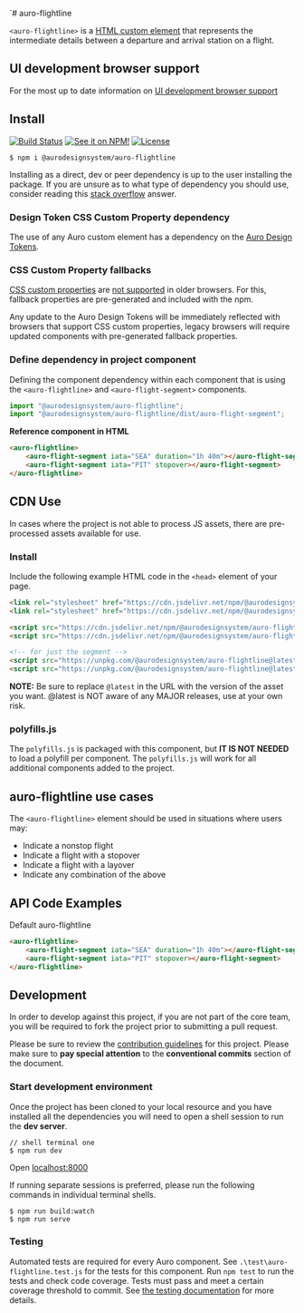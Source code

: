 `# auro-flightline

`<auro-flightline>` is a [HTML custom element](https://developer.mozilla.org/en-US/docs/Web/Web_Components/Using_custom_elements) that represents the intermediate details between a departure and arrival station on a flight.

## UI development browser support

For the most up to date information on [UI development browser support](https://auro.alaskaair.com/support/browsersSupport)

## Install

[![Build Status](https://img.shields.io/github/actions/workflow/status/AlaskaAirlines/auro-flightline/testPublish.yml?branch=master&style=for-the-badge)](https://github.com/AlaskaAirlines/auro-flightline/actions/workflows/testPublish.yml)
[![See it on NPM!](https://img.shields.io/npm/v/@aurodesignsystem/auro-flightline?style=for-the-badge&color=orange)](https://www.npmjs.com/package/@aurodesignsystem/auro-flightline)
[![License](https://img.shields.io/npm/l/@aurodesignsystem/auro-flightline?color=blue&style=for-the-badge)](https://www.apache.org/licenses/LICENSE-2.0)

```shell
$ npm i @aurodesignsystem/auro-flightline
```

Installing as a direct, dev or peer dependency is up to the user installing the package. If you are unsure as to what type of dependency you should use, consider reading this [stack overflow](https://stackoverflow.com/questions/18875674/whats-the-difference-between-dependencies-devdependencies-and-peerdependencies) answer.

### Design Token CSS Custom Property dependency

The use of any Auro custom element has a dependency on the [Auro Design Tokens](https://auro.alaskaair.com/getting-started/developers/design-tokens).

### CSS Custom Property fallbacks

[CSS custom properties](https://developer.mozilla.org/en-US/docs/Web/CSS/Using_CSS_custom_properties) are [not supported](https://auro.alaskaair.com/support/custom-properties) in older browsers. For this, fallback properties are pre-generated and included with the npm.

Any update to the Auro Design Tokens will be immediately reflected with browsers that support CSS custom properties, legacy browsers will require updated components with pre-generated fallback properties.

### Define dependency in project component

Defining the component dependency within each component that is using the `<auro-flightline>` and `<auro-flight-segment>` components.

```javascript
import "@aurodesignsystem/auro-flightline";
import "@aurodesignsystem/auro-flightline/dist/auro-flight-segment";
```

**Reference component in HTML**

```html
<auro-flightline>
    <auro-flight-segment iata="SEA" duration="1h 40m"></auro-flight-segment>
    <auro-flight-segment iata="PIT" stopover></auro-flight-segment>
</auro-flightline>
```

## CDN Use

In cases where the project is not able to process JS assets, there are pre-processed assets available for use.

### Install

Include the following example HTML code in the `<head>` element of your page.

```html
<link rel="stylesheet" href="https://cdn.jsdelivr.net/npm/@aurodesignsystem/design-tokens@latest/dist/tokens/CSSCustomProperties.css" />
<link rel="stylesheet" href="https://cdn.jsdelivr.net/npm/@aurodesignsystem/webcorestylesheets@latest/dist/bundled/essentials.css" />

<script src="https://cdn.jsdelivr.net/npm/@aurodesignsystem/auro-flightline@latest/dist/auro-flightline__bundled.js" type="module"></script>
<script src="https://cdn.jsdelivr.net/npm/@aurodesignsystem/auro-flightline@latest/dist/auro-flightline__bundled.es5.js" nomodule></script>

<!-- for just the segment -->
<script src="https://unpkg.com/@aurodesignsystem/auro-flightline@latest/dist/auro-flight-segment__bundled.js" type="module"></script>
<script src="https://unpkg.com/@aurodesignsystem/auro-flightline@latest/dist/auro-flight-segment__bundled.es5.js" nomodule></script>
```

**NOTE:** Be sure to replace `@latest` in the URL with the version of the asset you want. @latest is NOT aware of any MAJOR releases, use at your own risk.

### polyfills.js

The `polyfills.js` is packaged with this component, but **IT IS NOT NEEDED** to load a polyfill per component. The `polyfills.js` will work for all additional components added to the project.

## auro-flightline use cases

The `<auro-flightline>` element should be used in situations where users may:

* Indicate a nonstop flight
* Indicate a flight with a stopover
* Indicate a flight with a layover
* Indicate any combination of the above

## API Code Examples

Default auro-flightline

```html
<auro-flightline>
    <auro-flight-segment iata="SEA" duration="1h 40m"></auro-flight-segment>
    <auro-flight-segment iata="PIT" stopover></auro-flight-segment>
</auro-flightline>
```

## Development

In order to develop against this project, if you are not part of the core team, you will be required to fork the project prior to submitting a pull request.

Please be sure to review the [contribution guidelines](https://auro.alaskaair.com/getting-started/developers/contributing) for this project. Please make sure to **pay special attention** to the **conventional commits** section of the document.

### Start development environment

Once the project has been cloned to your local resource and you have installed all the dependencies you will need to open a shell session to run the **dev server**.

```shell
// shell terminal one
$ npm run dev
```

Open [localhost:8000](http://localhost:8000/)

If running separate sessions is preferred, please run the following commands in individual terminal shells.

```shell
$ npm run build:watch
$ npm run serve
```

### Testing
Automated tests are required for every Auro component. See `.\test\auro-flightline.test.js` for the tests for this component. Run `npm test` to run the tests and check code coverage. Tests must pass and meet a certain coverage threshold to commit. See [the testing documentation](https://auro.alaskaair.com/support/tests) for more details.
